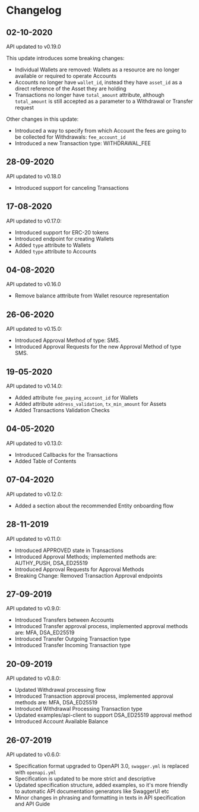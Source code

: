 # Changelog

## 02-10-2020

API updated to v0.19.0

This update introduces some breaking changes:

- Individual Wallets are removed: Wallets as a resource are no longer available or required to operate Accounts
- Accounts no longer have `wallet_id`, instead they have `asset_id` as a direct reference of the Asset they are holding
- Transactions no longer have `total_amount` attribute, although `total_amount` is still accepted as a parameter to a Withdrawal or Transfer request

Other changes in this update:

- Introduced a way to specify from which Account the fees are going to be collected for Withdrawals: `fee_account_id`
- Introduced a new Transaction type: WITHDRAWAL_FEE

## 28-09-2020

API updated to v0.18.0

- Introduced support for canceling Transactions

## 17-08-2020

API updated to v0.17.0:

- Introduced support for ERC-20 tokens
- Introduced endpoint for creating Wallets
- Added `type` attribute to Wallets
- Added `type` attribute to Accounts

## 04-08-2020

API updated to v0.16.0

- Remove balance atttribute from Wallet resource representation

## 26-06-2020

API updated to v0.15.0:

- Introduced Approval Method of type: SMS.
- Introduced Approval Requests for the new Approval Method of type SMS.

## 19-05-2020

API updated to v0.14.0:

- Added attribute `fee_paying_account_id` for Wallets
- Added attribute `address_validation`, `tx_min_amount` for Assets
- Added Transactions Validation Checks

## 04-05-2020

API updated to v0.13.0:

- Introduced Callbacks for the Transactions
- Added Table of Contents

## 07-04-2020

API updated to v0.12.0:

- Added a section about the recommended Entity onboarding flow

## 28-11-2019

API updated to v0.11.0:

- Introduced APPROVED state in Transactions
- Introduced Approval Methods; implemented methods are: AUTHY_PUSH, DSA_ED25519
- Introduced Approval Requests for Approval Methods
- Breaking Change: Removed Transaction Approval endpoints

## 27-09-2019

API updated to v0.9.0:

- Introduced Transfers between Accounts
- Introduced Transfer approval process, implemented approval methods are: MFA, DSA_ED25519
- Introduced Transfer Outgoing Transaction type
- Introduced Transfer Incoming Transaction type

## 20-09-2019

API updated to v0.8.0:

- Updated Withdrawal processing flow
- Introduced Transaction approval process, implemented approval methods are: MFA, DSA_ED25519
- Introduced Withdrawal Processing Transaction type
- Updated examples/api-client to support DSA_ED25519 approval method
- Introduced Account Available Balance

## 26-07-2019

API updated to v0.6.0:

- Specification format upgraded to OpenAPI 3.0, `swagger.yml` is replaced with `openapi.yml`
- Specification is updated to be more strict and descriptive
- Updated specification structure, added examples, so it's more friendly to automatic API documentation generators like SwaggerUI etc
- Minor changes in phrasing and formatting in texts in API specification and API Guide
